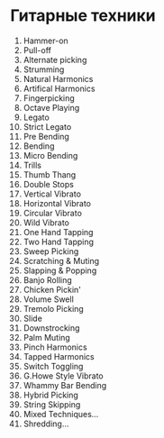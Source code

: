 # Гитарные техники

1.  Hammer-on
1.  Pull-off
1.  Alternate picking
1.  Strumming
1.  Natural Harmonics
1.  Artifical Harmonics
1.  Fingerpicking
1.  Octave Playing
1.  Legato
1.  Strict Legato
1.  Pre Bending
1.  Bending
1.  Micro Bending
1.  Trills
1.  Thumb Thang
1.  Double Stops
1.  Vertical Vibrato
1.  Horizontal Vibrato
1.  Circular Vibrato
1.  Wild Vibrato
1.  One Hand Tapping
1.  Two Hand Tapping
1.  Sweep Picking
1.  Scratching & Muting
1.  Slapping & Popping
1.  Banjo Rolling
1.  Chicken Pickin'
1.  Volume Swell
1.  Tremolo Picking
1.  Slide
1.  Downstrocking
1.  Palm Muting
1.  Pinch Harmonics
1.  Tapped Harmonics
1.  Switch Toggling
1.  G.Howe Style Vibrato
1.  Whammy Bar Bending
1.  Hybrid Picking
1.  String Skipping
1.  Mixed Techniques...
1.  Shredding...

